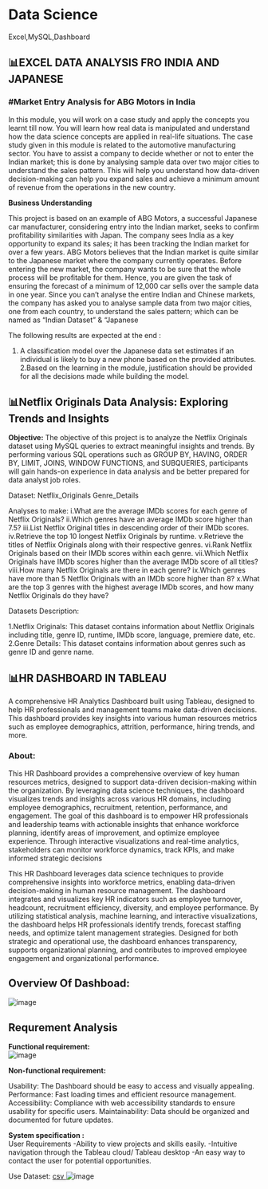 # Data Science
Excel,MySQL,Dashboard 

<h2>📊EXCEL DATA ANALYSIS FRO INDIA AND JAPANESE</h2> 

<h3>#Market Entry Analysis for ABG Motors in India</h3>

In this module, you will work on a case study and apply the concepts you learnt till now. You will learn how real data is manipulated and understand how the data science concepts are applied in real-life situations.
The case study given in this module is related to the automotive manufacturing sector. You have to assist a company to decide whether or not to enter the Indian market; this is done by analysing sample data over two major cities to understand the sales pattern. This will help you understand how data-driven decision-making can help you expand sales and achieve a minimum amount of revenue from the operations in the new country.

<b>Business Understanding</b><br>

This project is based on an example of ABG Motors, a successful Japanese car manufacturer, considering entry into the Indian market, seeks to confirm profitability similarities with Japan.
The company sees India as a key opportunity to expand its sales; it has been tracking the Indian market for over a few years. ABG Motors believes that the Indian market is quite similar to the Japanese market where the company currently operates. Before entering the new market, the company wants to be sure that the whole process will be profitable for them. Hence, you are given the task of ensuring the forecast of a minimum of 12,000 car sells over the sample data in one year.
Since you can’t analyse the entire Indian and Chinese markets, the company has asked you to analyse sample data from two major cities, one from each country, to understand the sales pattern; which can be named as “Indian Dataset” & “Japanese


The following results are expected at the end :
  1. A classification model over the Japanese data set estimates if an individual is likely to buy a new phone based on the provided attributes.
  2.Based on the learning in the module, justification should be provided for all the decisions made while building the model.

<h2>📊Netflix Originals Data Analysis: Exploring Trends and Insights</h2> 

<b>Objective:</b>
    The objective of this project is to analyze the Netflix Originals dataset using MySQL queries to extract
    meaningful insights and trends. By performing various SQL operations such as GROUP BY, HAVING, ORDER
    BY, LIMIT, JOINS, WINDOW FUNCTIONS, and SUBQUERIES,
    participants will gain hands-on experience in
    data analysis and be better prepared for data analyst job roles.
    
Dataset: Netflix_Originals 
         Genre_Details

Analyses to make:
  i.What are the average IMDb scores for each genre of Netflix Originals?
  ii.Which genres have an average IMDb score higher than 7.5?
  iii.List Netflix Original titles in descending order of their IMDb scores.
  iv.Retrieve the top 10 longest Netflix Originals by runtime.
  v.Retrieve the titles of Netflix Originals along with their respective genres.
  vi.Rank Netflix Originals based on their IMDb scores within each genre.
  vii.Which Netflix Originals have IMDb scores higher than the average IMDb score of all titles?
  viii.How many Netflix Originals are there in each genre?
  ix.Which genres have more than 5 Netflix Originals with an IMDb score higher than 8?
  x.What are the top 3 genres with the highest average IMDb scores, and how many Netflix Originals do they have?
         
Datasets Description:

  1.Netflix Originals: This dataset contains information about Netflix Originals including title, genre ID, runtime,
   IMDb score, language, premiere date, etc.
  2.Genre Details: This dataset contains information about genres such as genre ID and genre name.
    

<h2>📊HR DASHBOARD IN TABLEAU</h2> 

A comprehensive HR Analytics Dashboard built using Tableau, designed to help HR professionals and management teams make data-driven decisions. This dashboard provides key insights into various human resources metrics such as employee demographics, attrition, performance, hiring trends, and more.

<h3> <b>About:</b> </h3>
This HR Dashboard provides a comprehensive overview of key human resources metrics, designed to support data-driven decision-making within the organization. By leveraging data science techniques, the dashboard visualizes trends and insights across various HR domains, including employee demographics, recruitment, retention, performance, and engagement.
The goal of this dashboard is to empower HR professionals and leadership teams with actionable insights that enhance workforce planning, identify areas of improvement, and optimize employee experience. Through interactive visualizations and real-time analytics, stakeholders can monitor workforce dynamics, track KPIs, and make informed strategic decisions

This HR Dashboard leverages data science techniques to provide comprehensive insights into workforce metrics, enabling data-driven decision-making in human resource management. The dashboard integrates and visualizes key HR indicators such as employee turnover, headcount, recruitment efficiency, diversity, and employee performance. By utilizing statistical analysis, machine learning, and interactive visualizations, the dashboard helps HR professionals identify trends, forecast staffing needs, and optimize talent management strategies. Designed for both strategic and operational use, the dashboard enhances transparency, supports organizational planning, and contributes to improved employee engagement and organizational performance.

<h2> Overview Of Dashboad: </h2> 

![image](https://github.com/user-attachments/assets/72be3b07-26a8-4f2b-9e44-78a38dd5a212)


<h2>Requrement Analysis</h2>

<b>Functional requirement:</b><br>
![image](https://github.com/user-attachments/assets/c6cfd95f-69f4-447b-a86e-cf17bd4d9cb4)

<b>Non-functional requirement:</b><br>

Usability: The Dashboard should be easy to access and visually appealing. Performance: Fast loading times and efficient resource management.
Accessibility: Compliance with web accessibility standards to ensure usability for specific users. Maintainability: Data should be organized and documented for future updates.

<b>System specification :</b><br>
User Requirements
  -Ability to view projects and skills easily.
  -Intuitive navigation through the Tableau cloud/ Tableau desktop
  -An easy way to contact the user for potential opportunities.


Use Dataset:  <a href="https://github.com/aman74858/HR-Dashboard-in-Tableau/blob/main/HR%20dasboard%20short%20dataset.csv](https://github.com/aman74858/Data-Science-/blob/main/Tableau%20Dashboard/HR%20dasboard%20short%20dataset.csv)"> csv </a>
![image](https://github.com/user-attachments/assets/e5013f0e-1c17-4c61-aa61-bf5455e36e97)



